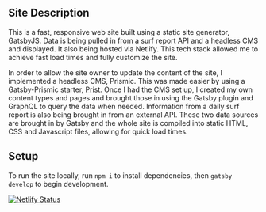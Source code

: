 ## Site Description
This is a fast, responsive web site built using a static site
generator, GatsbyJS. Data is being pulled in from a surf report API and a headless CMS and displayed. It also being hosted via Netlify. This tech stack allowed me to achieve fast load times and fully customize the site.

In order to allow the site owner to update the content of the site, I implemented a
headless CMS, Prismic. This was made easier by using a Gatsby-Prismic starter, [Prist](https://github.com/margueriteroth/gatsby-prismic-starter-prist). Once I had the CMS set up, I created my own content types and pages and brought those in using the Gatsby plugin and GraphQL to query the data when needed. Information from a daily surf report is also being brought in from an external API. These two data sources are brought in by Gatsby and the whole site is compiled into static HTML, CSS and Javascript files, allowing for quick load times.

## Setup
To run the site locally, run `npm i` to install dependencies, then `gatsby develop` to begin development.

[![Netlify Status](https://api.netlify.com/api/v1/badges/b7a0e871-c5fd-4a82-9651-7df7a787400e/deploy-status)](https://app.netlify.com/sites/cowells-prismic/deploys)

